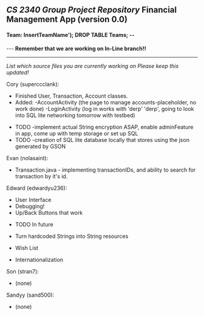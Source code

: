 *CS 2340 Group Project Repository*
Financial Management App (version 0.0)
---
<h4>Team: InsertTeamName'); DROP TABLE Teams; --</h4>
---
<b>Remember that we are working on In-Line branch!!</b>

---

<i>List which source files you are currently working on
Please keep this updated!
</i>

Cory (superccclank):
  + Finished User, Transaction, Account classes.
  + Added:
    -AccountActivity (the page to manage accounts-placeholder, no work done)
    -LoginActivity (log in works with 'derp' 'derp', going to look into SQL lite networking tomorrow with testbed)
  * TODO -implement actual String encryption ASAP, enable adminFeature in app, come up with temp storage or set up SQL
  * TODO -creation of SQL lite database locally that stores using the json generated by GSON

Evan (nolasaint):
  + Transaction.java - implementing transactionIDs, and ability to search for transaction by it's id.

Edward (edwardyu236):
  + User Interface
  + Debugging!
  + Up/Back Buttons that work
  * TODO In future
  + Turn hardcoded Strings into String resources
  * Wish List
  + Internationalization

Son (stran7):
  + (none)

Sandyy (sand500):
  + (none)
